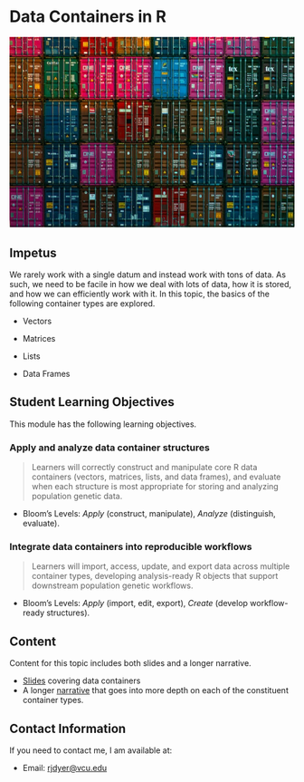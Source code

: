 # Data Containers in R

![](media/teng-yuhong-qMehmIyaXvY-unsplash.jpg)

## Impetus

We rarely work with a single datum and instead work with tons of data. As such, we need to be facile in how we deal with lots of data, how it is stored, and how we can efficiently work with it. In this topic, the basics of the following container types are explored.

-   Vectors

-   Matrices

-   Lists

-   Data Frames

## Student Learning Objectives

This module has the following learning objectives.

### Apply and analyze data container structures

> Learners will correctly construct and manipulate core R data containers (vectors, matrices, lists, and data frames), and evaluate when each structure is most appropriate for storing and analyzing population genetic data.

-   Bloom’s Levels: *Apply* (construct, manipulate), *Analyze* (distinguish, evaluate).

### Integrate data containers into reproducible workflows

> Learners will import, access, update, and export data across multiple container types, developing analysis-ready R objects that support downstream population genetic workflows.

-   Bloom’s Levels: *Apply* (import, edit, export), *Create* (develop workflow-ready structures).

## Content

Content for this topic includes both slides and a longer narrative.

-   [Slides](https://dyerlabteaching.github.io/Data-Containers/slides.html#/title-slide) covering data containers
-   A longer [narrative](https://dyerlabteaching.github.io/Data-Containers/narrative.html) that goes into more depth on each of the constituent container types.

## Contact Information

If you need to contact me, I am available at:

-   Email: [rjdyer\@vcu.edu](mailto://rjdyer@vcu.edu)
